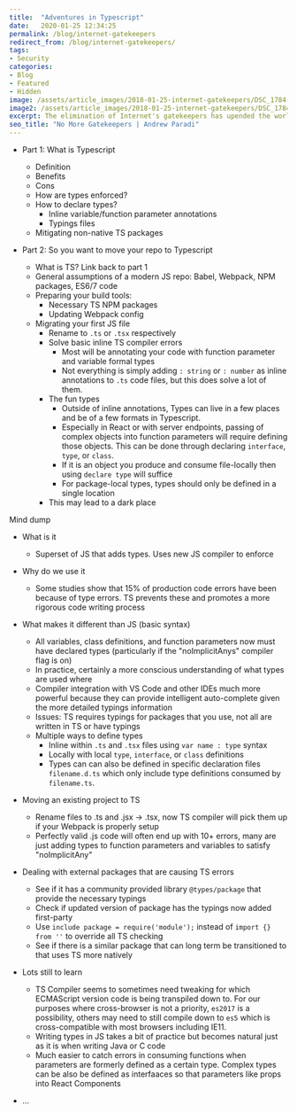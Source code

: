 ```yaml
---
title:  "Adventures in Typescript"
date:   2020-01-25 12:34:25
permalink: /blog/internet-gatekeepers
redirect_from: /blog/internet-gatekeepers/
tags:
- Security
categories:
- Blog
- Featured
- Hidden
image: /assets/article_images/2018-01-25-internet-gatekeepers/DSC_1784-2500c.png
image2: /assets/article_images/2018-01-25-internet-gatekeepers/DSC_1784-500c.png
excerpt: The elimination of Internet's gatekeepers has upended the world, here's how it happened.
seo_title: "No More Gatekeepers | Andrew Paradi"
---
```


- Part 1: What is Typescript
    - Definition
    - Benefits
    - Cons
    - How are types enforced?
    - How to declare types?
        - Inline variable/function parameter annotations
        - Typings files
    - Mitigating non-native TS packages

- Part 2: So you want to move your repo to Typescript
    - What is TS? Link back to part 1
    - General assumptions of a modern JS repo: Babel, Webpack, NPM packages, ES6/7 code
    - Preparing your build tools:
        - Necessary TS NPM packages
        - Updating Webpack config
    - Migrating your first JS file
        - Rename to `.ts` or `.tsx` respectively
        - Solve basic inline TS compiler errors
            - Most will be annotating your code with function parameter and variable formal types
            - Not everything is simply adding `: string` or `: number` as inline annotations to `.ts` code files, but this does solve a lot of them.
        - The fun types
            - Outside of inline annotations, Types can live in a few places and be of a few formats in Typescript.
            - Especially in React or with server endpoints, passing of complex objects into function parameters will require defining those objects. This can be done through declaring `interface`, `type`, or `class`.
            - If it is an object you produce and consume file-locally then using `declare type` will suffice
            - For package-local types, types should only be defined in a single location
        - This may lead to a dark place
    











Mind dump

- What is it
    - Superset of JS that adds types. Uses new JS compiler to enforce 
- Why do we use it
    - Some studies show that 15% of production code errors have been because of type errors. TS prevents these and promotes a more rigorous code writing process
- What makes it different than JS (basic syntax)
    - All variables, class definitions, and function parameters now must have declared types (particularly if the "noImplicitAnys" compiler flag is on)
    - In practice, certainly a more conscious understanding of what types are used where
    - Compiler integration with VS Code and other IDEs much more powerful because they can provide intelligent auto-complete given the more detailed typings information
    - Issues: TS requires typings for packages that you use, not all are written in TS or have typings
    - Multiple ways to define types
        - Inline within `.ts` and `.tsx` files using `var name : type` syntax
        - Locally with local `type`, `interface`, or `class` definitions
        - Types can can also be defined in specific declaration files `filename.d.ts` which only include type definitions consumed by `filename.ts`.
- Moving an existing project to TS
    - Rename files to .ts and .jsx -> .tsx, now TS compiler will pick them up if your Webpack is properly setup
    - Perfectly valid .js code will often end up with 10+ errors, many are just adding types to function parameters and variables to satisfy "noImplicitAny"
- Dealing with external packages that are causing TS errors
    - See if it has a community provided library `@types/package` that provide the necessary typings
    - Check if updated version of package has the typings now added first-party
    - Use `include package = require('module');` instead of `import {} from ''` to override all TS checking
    - See if there is a similar package that can long term be transitioned to that uses TS more natively
- Lots still to learn
    - TS Compiler seems to sometimes need tweaking for which ECMAScript version code is being transpiled down to. For our purposes where cross-browser is not a priority, `es2017` is a possibility, others may need to still compile down to `es5` which is cross-compatible with most browsers including IE11.
    - Writing types in JS takes a bit of practice but becomes natural just as it is when writing Java or C code
    - Much easier to catch errors in consuming functions when parameters are formerly defined as a certain type. Complex types can be also be defined as interfaaces so that parameters like props into React Components 
    






- ...
